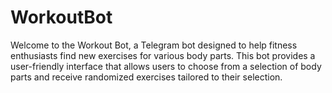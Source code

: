 # WorkoutBot
Welcome to the Workout Bot, a Telegram bot designed to help fitness enthusiasts find new exercises for various body parts. This bot provides a user-friendly interface that allows users to choose from a selection of body parts and receive randomized exercises tailored to their selection. 
